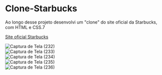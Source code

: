 # Clone-Starbucks
<p>Ao longo desse projeto desenvolvi um "clone" do site oficial da Starbucks, com HTML e CSS.7</p>

<a href="https://www.starbucks.com" target="_blank">Site oficial Starbucks</a>


![Captura de Tela (232)](https://user-images.githubusercontent.com/110244419/187103221-85beb7f2-a0d8-4366-b4ba-02c2899239e6.png)
<br>
![Captura de Tela (233)](https://user-images.githubusercontent.com/110244419/187103239-51412b7b-eecc-43be-96e4-21748ba5b594.png)
<br>
![Captura de Tela (234)](https://user-images.githubusercontent.com/110244419/187103266-3ef93d0a-81c7-45c9-82e4-a908093bc2e5.png)
<br>
![Captura de Tela (235)](https://user-images.githubusercontent.com/110244419/187103299-cf5d6ba7-252c-4d33-9262-64244a475e68.png)
<br>
![Captura de Tela (236)](https://user-images.githubusercontent.com/110244419/187103306-9d5e4017-2728-4442-ad6a-d0e5b8a7267d.png)



